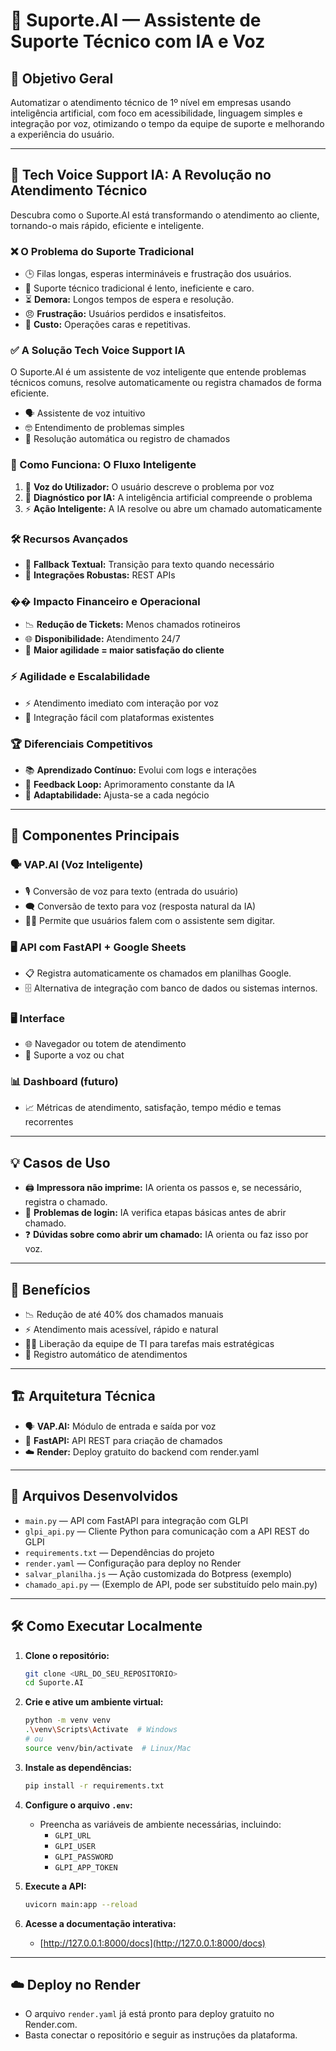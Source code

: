 # 🤖 Suporte.AI — Assistente de Suporte Técnico com IA e Voz

## 🎯 Objetivo Geral
Automatizar o atendimento técnico de 1º nível em empresas usando inteligência artificial, com foco em acessibilidade, linguagem simples e integração por voz, otimizando o tempo da equipe de suporte e melhorando a experiência do usuário.

---

## 🚀 Tech Voice Support IA: A Revolução no Atendimento Técnico
Descubra como o Suporte.AI está transformando o atendimento ao cliente, tornando-o mais rápido, eficiente e inteligente.

### ❌ O Problema do Suporte Tradicional
- 🕒 Filas longas, esperas intermináveis e frustração dos usuários.
- 🐢 Suporte técnico tradicional é lento, ineficiente e caro.
- ⏳ **Demora:** Longos tempos de espera e resolução.
- 😠 **Frustração:** Usuários perdidos e insatisfeitos.
- 💸 **Custo:** Operações caras e repetitivas.

### ✅ A Solução Tech Voice Support IA
O Suporte.AI é um assistente de voz inteligente que entende problemas técnicos comuns, resolve automaticamente ou registra chamados de forma eficiente.
- 🗣️ Assistente de voz intuitivo
- 🤓 Entendimento de problemas simples
- 📝 Resolução automática ou registro de chamados

### 🧠 Como Funciona: O Fluxo Inteligente
1. 🎤 **Voz do Utilizador:** O usuário descreve o problema por voz
2. 🧩 **Diagnóstico por IA:** A inteligência artificial compreende o problema
3. ⚡ **Ação Inteligente:** A IA resolve ou abre um chamado automaticamente

### 🛠️ Recursos Avançados
- 🔄 **Fallback Textual:** Transição para texto quando necessário
- 🔗 **Integrações Robustas:** REST APIs

### �� Impacto Financeiro e Operacional
- 📉 **Redução de Tickets:** Menos chamados rotineiros
- 🌐 **Disponibilidade:** Atendimento 24/7
- 🚀 **Maior agilidade = maior satisfação do cliente**

### ⚡ Agilidade e Escalabilidade
- ⚡ Atendimento imediato com interação por voz
- 🔌 Integração fácil com plataformas existentes

### 🏆 Diferenciais Competitivos
- 📚 **Aprendizado Contínuo:** Evolui com logs e interações
- 🔄 **Feedback Loop:** Aprimoramento constante da IA
- 🧬 **Adaptabilidade:** Ajusta-se a cada negócio

---

## 🧩 Componentes Principais

### 🗣️ VAP.AI (Voz Inteligente)
- 🎙️ Conversão de voz para texto (entrada do usuário)
- 🗨️ Conversão de texto para voz (resposta natural da IA)
- 🙋‍♂️ Permite que usuários falem com o assistente sem digitar.

### 🖥️ API com FastAPI + Google Sheets
- 📋 Registra automaticamente os chamados em planilhas Google.
- 🗄️ Alternativa de integração com banco de dados ou sistemas internos.

### 🖥️ Interface
- 🌐 Navegador ou totem de atendimento
- 💬 Suporte a voz ou chat

### 📊 Dashboard (futuro)
- 📈 Métricas de atendimento, satisfação, tempo médio e temas recorrentes

---

## 💡 Casos de Uso
- 🖨️ **Impressora não imprime:** IA orienta os passos e, se necessário, registra o chamado.
- 🔑 **Problemas de login:** IA verifica etapas básicas antes de abrir chamado.
- ❓ **Dúvidas sobre como abrir um chamado:** IA orienta ou faz isso por voz.

---

## 🎁 Benefícios
- 📉 Redução de até 40% dos chamados manuais
- ⚡ Atendimento mais acessível, rápido e natural
- 🧑‍💻 Liberação da equipe de TI para tarefas mais estratégicas
- 📝 Registro automático de atendimentos

---

## 🏗️ Arquitetura Técnica
- 🗣️ **VAP.AI:** Módulo de entrada e saída por voz
- 🚀 **FastAPI:** API REST para criação de chamados
- ☁️ **Render:** Deploy gratuito do backend com render.yaml

---

## 📂 Arquivos Desenvolvidos
- `main.py` — API com FastAPI para integração com GLPI
- `glpi_api.py` — Cliente Python para comunicação com a API REST do GLPI
- `requirements.txt` — Dependências do projeto
- `render.yaml` — Configuração para deploy no Render
- `salvar_planilha.js` — Ação customizada do Botpress (exemplo)
- `chamado_api.py` — (Exemplo de API, pode ser substituído pelo main.py)

---

## 🛠️ Como Executar Localmente

1. **Clone o repositório:**
   ```bash
   git clone <URL_DO_SEU_REPOSITORIO>
   cd Suporte.AI
   ```

2. **Crie e ative um ambiente virtual:**
   ```bash
   python -m venv venv
   .\venv\Scripts\Activate  # Windows
   # ou
   source venv/bin/activate  # Linux/Mac
   ```

3. **Instale as dependências:**
   ```bash
   pip install -r requirements.txt
   ```

4. **Configure o arquivo `.env`:**
   - Preencha as variáveis de ambiente necessárias, incluindo:
     - `GLPI_URL`
     - `GLPI_USER`
     - `GLPI_PASSWORD`
     - `GLPI_APP_TOKEN`

5. **Execute a API:**
   ```bash
   uvicorn main:app --reload
   ```

6. **Acesse a documentação interativa:**
   - [http://127.0.0.1:8000/docs](http://127.0.0.1:8000/docs)

---

## ☁️ Deploy no Render

- O arquivo `render.yaml` já está pronto para deploy gratuito no Render.com.
- Basta conectar o repositório e seguir as instruções da plataforma.